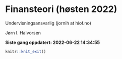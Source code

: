 
<!-- README.md is generated from README.Rmd. Please edit that file -->

# Finansteori (høsten 2022)

Undervisningsansvarlig (jornih at hiof.no)

Jørn I. Halvorsen

**Siste gang oppdatert: 2022-06-22 14:34:55**

``` r
knitr::knit_exit()
```
